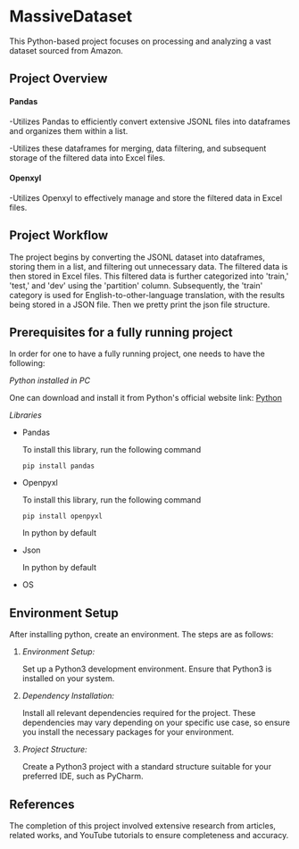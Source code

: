 # MassiveDataset

This Python-based project focuses on processing and analyzing a vast dataset sourced from Amazon.

## Project Overview

#### Pandas

-Utilizes Pandas to efficiently convert extensive JSONL files into dataframes and organizes them within a list.

-Utilizes these dataframes for merging, data filtering, and subsequent storage of the filtered data into Excel files.

#### Openxyl

-Utilizes Openxyl to effectively manage and store the filtered data in Excel files.

## Project Workflow

The project begins by converting the JSONL dataset into dataframes, storing them in a list, and filtering out unnecessary data. The filtered data is then stored in Excel files. This filtered data is further categorized into 'train,' 'test,' and 'dev' using the 'partition' column. Subsequently, the 'train' category is used for English-to-other-language translation, with the results being stored in a JSON file. Then we pretty print the json file structure.

## Prerequisites for a fully running project
In order for one to have a fully running project, one needs to have the following:

*Python installed in PC*

One can download and install it from Python's official website link: [Python](https://www.python.org/downloads/)

*Libraries*
- Pandas

   To install this library, run the following command
  
  ``` 
  pip install pandas
  ```


- Openpyxl

   To install this library, run the following command
  
   ```
  pip install openpyxl
   ```

  
  In python by default
- Json

  In python by default
- OS
  
## Environment Setup
  
After installing python, create an environment. The steps are as follows:

1. *Environment Setup:*

      Set up a Python3 development environment. Ensure that Python3 is installed on your system.

2. *Dependency Installation:*

     Install all relevant dependencies required for the project. These dependencies may vary depending on your specific use case, so ensure you install the necessary packages for your environment.

5. *Project Structure:*

      Create a Python3 project with a standard structure suitable for your preferred IDE, such as PyCharm.

## References
   The completion of this project involved extensive research from articles, related works, and YouTube tutorials to ensure completeness and accuracy.
